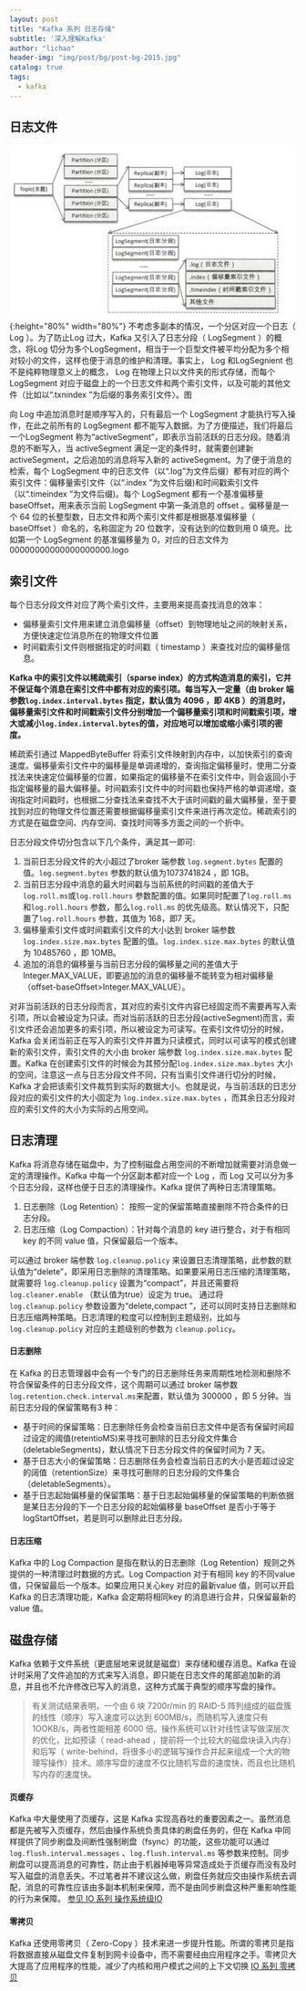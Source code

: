 ```yaml
---
layout: post
title: "Kafka 系列 日志存储"
subtitle: '深入理解Kafka'
author: "lichao"
header-img: "img/post/bg/post-bg-2015.jpg"
catalog: true
tags:
  - kafka
---
```


## 日志文件
![日志文件](/img/mq/kafka/日志文件.png){:height="80%" width="80%"}
不考虑多副本的情况，一个分区对应一个日志（ Log ）。为了防止Log 过大，Kafka 又引入了日志分段（ LogSegment ）的概念，将Log 切分为多个LogSegment，相当于一个巨型文件被平均分配为多个相对较小的文件，这样也便于消息的维护和清理。事实上， Log 和LogSegnient 也不是纯粹物理意义上的概念， Log 在物理上只以文件夹的形式存储，而每个LogSegment 对应于磁盘上的一个日志文件和两个索引文件，以及可能的其他文件（比如以“.txnindex ”为后缀的事务索引文件〉。图

向 Log 中追加消息时是顺序写入的，只有最后一个 LogSegment 才能执行写入操作，在此之前所有的 LogSegment 都不能写入数据。为了方便描述，我们将最后一个LogSegment 称为“activeSegment”，即表示当前活跃的日志分段。随着消息的不断写入，当 activeSegment 满足一定的条件时，就需要创建新 activeSegment，之后追加的消息将写入新的 activeSegment。为了便于消息的检索，每个 LogSegment 中的日志文件（以“.log”为文件后缀）都有对应的两个索引文件：偏移量索引文件（以“.index ”为文件后缀)和时间戳索引文件（以“.timeindex ”为文件后缀)。每个 LogSegment 都有一个基准偏移量baseOffset，用来表示当前 LogSegment 中第一条消息的 offset 。偏移量是一个 64 位的长整型数，日志文件和两个索引文件都是根据基准偏移量（ baseOffset ）命名的，名称固定为 20 位数字，没有达到的位数则用 0 填充。比如第一个 LogSegment 的基准偏移量为 0，对应的日志文件为 00000000000000000000.logo
## 索引文件
每个日志分段文件对应了两个索引文件，主要用来提高查找消息的效率：
* 偏移量索引文件用来建立消息偏移量（offset）到物理地址之间的映射关系，方便快速定位消息所在的物理文件位置
* 时间戳索引文件则根据指定的时间戳（ timestamp ）来查找对应的偏移量信息。

**Kafka 中的索引文件以稀疏索引（sparse index）的方式构造消息的索引，它并不保证每个消息在索引文件中都有对应的索引项。每当写入一定量（由 broker 端参数```log.index.interval.bytes``` 指定，默认值为 4096 ，即 4KB ）的消息时，偏移量索引文件和时间戳索引文件分别增加一个偏移量索引项和时间戳索引项，增大或减小```log.index.interval.bytes```的值，对应地可以增加或缩小索引项的密度。**

稀疏索引通过 MappedByteBuffer 将索引文件映射到内存中，以加快索引的查询速度。偏移量索引文件中的偏移量是单调递增的，查询指定偏移量时，使用二分查找法来快速定位偏移量的位置，如果指定的偏移量不在索引文件中，则会返回小于指定偏移量的最大偏移量。时间戳索引文件中的时间戳也保持严格的单调递增，查询指定时间戳时，也根据二分查找法来查找不大于该时间戳的最大偏移量，至于要找到对应的物理文件位置还需要根据偏移量索引文件来进行再次定位。稀疏索引的方式是在磁盘空间、内存空间、查找时间等多方面之间的一个折中。

日志分段文件切分包含以下几个条件，满足其一即可:
1. 当前日志分段文件的大小超过了broker 端参数 ```log.segment.bytes``` 配置的值。```log.segment.bytes``` 参数的默认值为1073741824 ，即 1GB。
2. 当前日志分段中消息的最大时间戳与当前系统的时间戳的差值大于```log.roll.ms```或```log.roll.hours``` 参数配置的值。如果同时配置了```log.roll.ms``` 和```log.roll.hours``` 参数，那么```log.roll.ms``` 的优先级高。默认情况下，只配置了```log.roll.hours``` 参数，其值为 168，即7 天。
3. 偏移量索引文件或时间戳索引文件的大小达到 broker 端参数```log.index.size.max.bytes``` 配置的值。```log.index.size.max.bytes``` 的默认值为 10485760 ，即 1OMB。
4. 追加的消息的偏移量与当前日志分段的偏移量之间的差值大于 Integer.MAX_VALUE，即要追加的消息的偏移量不能转变为相对偏移量（offset-baseOffset>Integer.MAX_VALUE）。

对非当前活跃的日志分段而言，其对应的索引文件内容已经固定而不需要再写入索引项，所以会被设定为只读。而对当前活跃的日志分段(activeSegment)而言，索引文件还会追加更多的索引项，所以被设定为可读写。在索引文件切分的时候， Kafka 会关闭当前正在写入的索引文件并置为只读模式，同时以可读写的模式创建新的索引文件，索引文件的大小由 broker 端参数 ```log.index.size.max.bytes``` 配置。Kafka 在创建索引文件的时候会为其预分配```log.index.size.max.bytes``` 大小的空间，注意这一点与日志分段文件不同，只有当索引文件进行切分的时候， Kafka 才会把该索引文件裁剪到实际的数据大小。也就是说，与当前活跃的日志分段对应的索引文件的大小固定为 ```log.index.size.max.bytes``` ，而其余日志分段对应的索引文件的大小为实际的占用空间。

## 日志清理
Kafka 将消息存储在磁盘中，为了控制磁盘占用空间的不断增加就需要对消息做一定的清理操作。Kafka 中每一个分区副本都对应一个 Log ，而 Log 又可以分为多个日志分段，这样也便于日志的清理操作。Kafka 提供了两种日志清理策略。
1. 日志删除（Log Retention）： 按照一定的保留策略直接删除不符合条件的日志分段。
2. 日志压缩（Log Compaction）：针对每个消息的 key 进行整合，对于有相同 key 的不同 value 值，只保留最后一个版本。

可以通过 broker 端参数 ```log.cleanup.policy``` 来设置日志清理策略，此参数的默认值为“delete”，即采用日志删除的清理策略。如果要采用日志压缩的清理策略，就需要将 ```log.cleanup.policy``` 设置为“compact”，并且还需要将 ```log.cleaner.enable``` （默认值为true）设定为 true。 通过将```log.cleanup.policy``` 参数设置为“delete,compact ”，还可以同时支持日志删除和日志压缩两种策略。日志清理的粒度可以控制到主题级别，比如与
```log.cleanup.policy``` 对应的主题级别的参数为 ```cleanup.policy```。

#### 日志删除
在 Kafka 的日志管理器中会有一个专门的日志删除任务来周期性地检测和删除不符合保留条件的日志分段文件，这个周期可以通过 broker 端参数 ```log.retention.check.interval.ms```来配置，默认值为 300000 ，即 5 分钟。当前日志分段的保留策略有3 种： 
* 基于时间的保留策略：日志删除任务会检查当前日志文件中是否有保留时间超过设定的阈值(retentioMS)来寻找可删除的日志分段文件集合(deletableSegments)，默认情况下日志分段文件的保留时间为 7 天。
* 基于日志大小的保留策略：日志删除任务会检查当前日志的大小是否超过设定的阔值（retentionSize）来寻找可删除的日志分段的文件集合（deletableSegments）。
* 基于日志起始偏移量的保留策略：基于日志起始偏移量的保留策略的判断依据是某日志分段的下一个日志分段的起始偏移量 baseOffset 是否小于等于logStartOffset，若是则可以删除此日志分段。

#### 日志压缩
Kafka 中的 Log Compaction 是指在默认的日志删除（Log Retention）规则之外提供的一种清理过时数据的方式。Log Compaction 对于有相同 key 的不同value 值，只保留最后一个版本。如果应用只关心key 对应的最新value 值，则可以开启Kafka 的日志清理功能，Kafka 会定期将相同key 的消息进行合井，只保留最新的value 值。

## 磁盘存储
Kafka 依赖于文件系统（更底层地来说就是磁盘）来存储和缓存消息。Kafka 在设计时采用了文件追加的方式来写入消息，即只能在日志文件的尾部追加新的消
息，并且也不允许修改已写入的消息，这种方式属于典型的顺序写盘的操作。

> 有关测试结果表明，一个由 6 块 7200r/min 的 RAID-5 阵列组成的磁盘簇的线性（顺序）写入速度可以达到 600MB/s，而随机写入速度只有 1OOKB/s，两者性能相差 6000 倍。操作系统可以针对线性读写做深层次的优化，比如预读（ read-ahead ，提前将一个比较大的磁盘块读入内存）和后写（ write-behind，将很多小的逻辑写操作合并起来组成一个大的物理写操作）技术。顺序写盘的速度不仅比随机写盘的速度快，而且也比随机写内存的速度快。

#### 页缓存
Kafka 中大量使用了页缓存，这是 Kafka 实现高吞吐的重要因素之一。虽然消息都是先被写入页缓存，然后由操作系统负责具体的刷盘任务的，但在 Kafka 中同样提供了同步刷盘及间断性强制刷盘（fsync）的功能，这些功能可以通过```log.flush.interval.messages``` 、```log.flush.interval.ms``` 等参数来控制。同步刷盘可以提高消息的可靠性，防止由于机器掉电等异常造成处于页缓存而没有及时写入磁盘的消息丢失。不过笔者并不建议这么做，刷盘任务就应交由操作系统去调配，消息的可靠性应该由多副本机制来保障，而不是由同步刷盘这种严重影响性能的行为来保障。
[参见 IO 系列 操作系统级IO](https://bailing1992.github.io/2019/12/12/io-%E7%B3%BB%E5%88%97-%E6%93%8D%E4%BD%9C%E7%B3%BB%E7%BB%9FIO/)
#### 零拷贝
Kafka 还使用零拷贝（ Zero-Copy ）技术来进一步提升性能。所谓的零拷贝是指将数据直接从磁盘文件复制到网卡设备中，而不需要经由应用程序之手。零拷贝大大提高了应用程序的性能，减少了内核和用户模式之间的上下文切换
[IO 系列 零拷贝](https://bailing1992.github.io/2019/12/12/io-%E7%B3%BB%E5%88%97-%E9%9B%B6%E6%8B%B7%E8%B4%9D/)